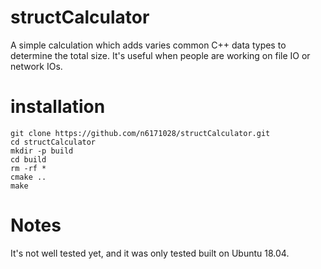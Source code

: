 # structCalculator

A simple calculation which adds varies common C++ data types to determine the total size. It's useful when people are working on file IO or network IOs.

# installation

```
git clone https://github.com/n6171028/structCalculator.git
cd structCalculator
mkdir -p build
cd build
rm -rf *
cmake ..
make

```

# Notes
It's not well tested yet, and it was only tested built on Ubuntu 18.04. 

